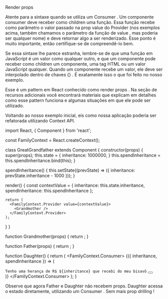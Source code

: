 Render props

Atente para a sintaxe quando se utiliza um Consumer . Um componente consumer deve receber como children uma função. Essa função recebe como parâmetro o valor passado na prop value do Provider (nos exemplos acima, também chamamos o parâmetro da função de value , mas poderia ser qualquer nome) e deve retornar algo a ser renderizado. Esse ponto é muito importante, então certifique-se de compreendê-lo bem.

Se essa sintaxe lhe parece estranha, lembre-se de que uma função em JavaScript é um valor como qualquer outro, e que um componente pode receber como children um componente, uma tag HTML ou um valor JavaScript qualquer. Quando um componente recebe um valor, ele deve ser interpolado dentro de chaves {} . É exatamente isso o que foi feito no nosso exemplo.

Esse é um pattern em React conhecido como render props . Na seção de recursos adicionais você encontrará materiais que explicam em detalhes como esse pattern funciona e algumas situações em que ele pode ser utilizado.

Voltando ao nosso exemplo inicial, eis como nossa aplicação poderia ser refatorada utilizando Context API.

import React, { Component } from 'react';

const FamilyContext = React.createContext();

class GreatGrandfather extends Component {
  constructor(props) {
    super(props);
    this.state = {
      inheritance: 1000000,
    }
    this.spendInheritance = this.spendInheritance.bind(this);
  }

  spendInheritance() {
    this.setState((prevState) => ({ inheritance: prevState.inheritance - 1000 }));
  }

  render() {
    const contextValue = {
      inheritance: this.state.inheritance,
      spendInheritance: this.spendInheritance
    };

    return (
      <FamilyContext.Provider value={contextValue}>
        <Grandmother />
      </FamilyContext.Provider>
    );
  }
}

function Grandmother(props) {
  return <Father />;
}

function Father(props) {
  return <Daughter />;
}

function Daughter() {
  return (
    <FamilyContext.Consumer>
      {({ inheritance, spendInheritance }) => (
        <div>
          <span>
            `Tenho uma herança de R$ ${inheritance} que recebi do meu bisavô`
          </span>
          <button type="button" onClick={spendInheritance}/>
        </div>
      )}
    </FamilyContext.Consumer>
  );
}

Observe que agora Father e Daughter não recebem props. Daughter acessa o estado diretamente, utilizando um Consumer . Sem mais prop drilling !
